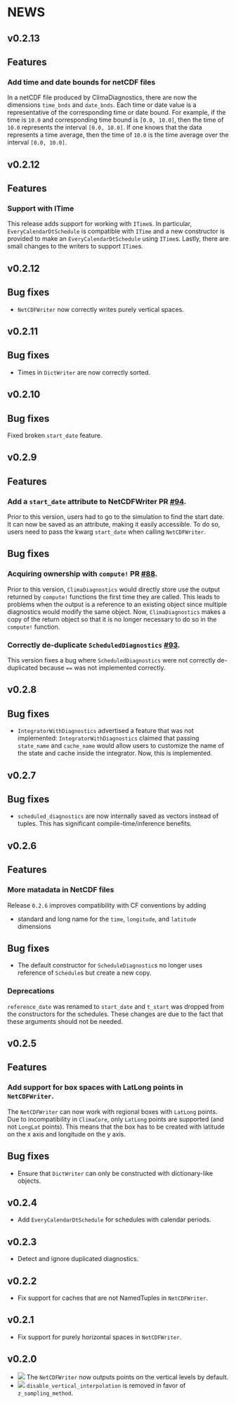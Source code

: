 # NEWS
v0.2.13
-------

## Features

### Add time and date bounds for netCDF files
In a netCDF file produced by ClimaDiagnostics, there are now the dimensions
`time_bnds` and `date_bnds`. Each time or date value is a representative of the
corresponding time or date bound. For example, if the time is `10.0` and
corresponding time bound is `[0.0, 10.0]`, then the time of `10.0` represents
the interval `[0.0, 10.0]`. If one knows that the data represents a time
average, then the time of `10.0` is the time average over the interval
`[0.0, 10.0]`.

v0.2.12
-------

## Features

### Support with ITime

This release adds support for working with `ITime`s. In particular,
`EveryCalendarDtSchedule` is compatible with `ITime` and a new constructor is
provided to make an `EveryCalendarDtSchedule` using `ITime`s. Lastly, there are
small changes to the writers to support `ITime`s.

v0.2.12
-------
## Bug fixes

- `NetCDFWriter` now correctly writes purely vertical spaces.

v0.2.11
-------
## Bug fixes

- Times in `DictWriter` are now correctly sorted.

v0.2.10
-------
## Bug fixes

Fixed broken `start_date` feature.

v0.2.9
-------

## Features

### Add a `start_date` attribute to NetCDFWriter PR [#94](https://github.com/CliMA/ClimaDiagnostics.jl/pull/94).

Prior to this version, users had to go to the simulation to find the start date.
It can now be saved as an attribute, making it easily accessible.
To do so, users need to pass the kwarg `start_date` when calling `NetCDFWriter`.

## Bug fixes

### Acquiring ownership with `compute!` PR [#88](https://github.com/CliMA/ClimaDiagnostics.jl/pull/88).

Prior to this version, `ClimaDiagnostics` would directly store use the output
returned by `compute!` functions the first time they are called. This leads to
problems when the output is a reference to an existing object since multiple
diagnostics would modify the same object. Now, `ClimaDiagnostics` makes a copy
of the return object so that it is no longer necessary to do so in the
`compute!` function.

### Correctly de-duplicate `ScheduledDiagnostics` [#93](https://github.com/CliMA/ClimaDiagnostics.jl/pull/93).

This version fixes a bug where `ScheduledDiagnostics` were not correctly
de-duplicated because `==` was not implemented correctly.

v0.2.8
-------

## Bug fixes

- `IntegratorWithDiagnostics` advertised a feature that was not implemented:
  `IntegratorWithDiagnostics` claimed that passing `state_name` and `cache_name`
  would allow users to customize the name of the state and cache inside the
  integrator. Now, this is implemented.

v0.2.7
-------

## Bug fixes

- `scheduled_diagnostics` are now internally saved as vectors instead of tuples.
  This has significant compile-time/inference benefits.

v0.2.6
-------

## Features

### More matadata in NetCDF files

Release `0.2.6` improves compatibility with CF conventions by adding
- standard and long name for the `time`, `longitude`, and `latitude` dimensions

## Bug fixes

- The default constructor for `ScheduleDiagnostic`s no longer uses reference of
  `Schedule`s but create a new copy.

### Deprecations

`reference_date` was renamed to `start_date` and `t_start` was dropped from the
constructors for the schedules. These changes are due to the fact that these
arguments should not be needed.

v0.2.5
-------

## Features

### Add support for box spaces with LatLong points in `NetCDFWriter`.

The `NetCDFWriter` can now work with regional boxes with `LatLong` points. Due
to incompatibility in `ClimaCore`, only `LatLong` points are supported (and not
`LongLat` points). This means that the box has to be created with latitude on
the x axis and longitude on the y axis.

## Bug fixes

- Ensure that `DictWriter` can only be constructed with dictionary-like objects.

v0.2.4
-------

- Add `EveryCalendarDtSchedule` for schedules with calendar periods.

v0.2.3
-------

- Detect and ignore duplicated diagnostics.

v0.2.2
-------

- Fix support for caches that are not NamedTuples in `NetCDFWriter`.

v0.2.1
-------

- Fix support for purely horizontal spaces in `NetCDFWriter`.

v0.2.0
-------

- ![][badge-💥breaking] The `NetCDFWriter` now outputs points on the vertical levels by default.
- ![][badge-💥breaking] `disable_vertical_interpolation` is removed in favor of `z_sampling_method`.

[badge-💥breaking]: https://img.shields.io/badge/💥BREAKING-red.svg
